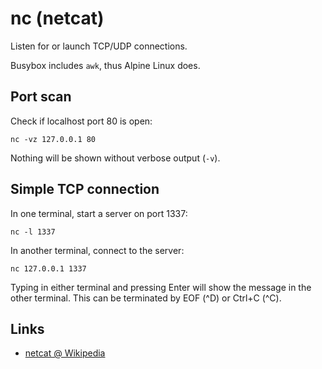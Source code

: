 # nc (netcat)

Listen for or launch TCP/UDP connections.

Busybox includes `awk`, thus Alpine Linux does.


## Port scan

Check if localhost port 80 is open:

	nc -vz 127.0.0.1 80

Nothing will be shown without verbose output (`-v`).


## Simple TCP connection

In one terminal, start a server on port 1337:

	nc -l 1337

In another terminal, connect to the server:

	nc 127.0.0.1 1337

Typing in either terminal and pressing Enter will show the message in the other terminal.
This can be terminated by EOF (^D) or Ctrl+C (^C).


## Links

- [netcat @ Wikipedia](https://en.m.wikipedia.org/wiki/Netcat)
